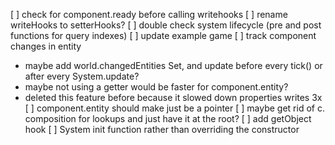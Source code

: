 [ ] check for component.ready before calling writehooks
[ ] rename writeHooks to setterHooks?
[ ] double check system lifecycle (pre and post functions for query indexes)
[ ] update example game
[ ] track component changes in entity
  - maybe add world.changedEntities Set, and update before every tick() or after every System.update?
  - maybe not using a getter would be faster for component.entity?
  - deleted this feature before because it slowed down properties writes 3x
[ ] component.entity should make just be a pointer
[ ] maybe get rid of c. composition for lookups and just have it at the root?
[ ] add getObject hook
[ ] System init function rather than overriding the constructor